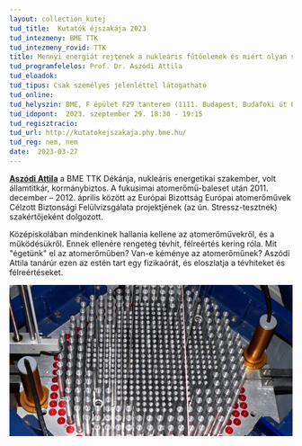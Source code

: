 ```yaml
---
layout: collection_kutej
tud_title:  Kutatók éjszakája 2023
tud_intezmeny: BME TTK
tud_intezmeny_rovid: TTK
title: Mennyi energiát rejtenek a nukleáris fűtőelemek és miért olyan sokat?
tud_programfelelos: Prof. Dr. Aszódi Attila
tud_eloadok: 
tud_tipus: Csak személyes jelenléttel látogatható
tud_online: 
tud_helyszin: BME, F épület F29 tanterem (1111. Budapest, Budafoki út 8.)
tud_idopont:  2023. szeptember 29. 18:30 - 19:15
tud_regisztracio: 
tud_url: http://kutatokejszakaja.phy.bme.hu/
tud_reg: nem, nem
date:  2023-03-27
---
```


[**Aszódi Attila**](https://hu.wikipedia.org/wiki/Asz%C3%B3di_Attila) a BME TTK Dékánja, nukleáris energetikai szakember, volt államtitkár, kormánybiztos. A fukusimai atomerőmű-baleset után 2011. december – 2012. április között az Európai Bizottság Európai atomerőművek Célzott Biztonsági Felülvizsgálata projektjének (az ún. Stressz-tesztnek) szakértőjeként dolgozott. 

Középiskolában mindenkinek hallania kellene az atomerőművekről, és a működésükről. Ennek ellenére rengeteg tévhit, félreértés kering róla. Mit "égetünk" el az atomerőműben? Van-e kéménye az atomerőműnek?  Aszódi Attila tanárúr ezen az estén tart egy fizikaórát, és eloszlatja a tévhiteket és félreértéseket.

![Mennyi energiát rejtenek a nukleáris fűtőelemek és miért olyan sokat?](images/mennyi-energiat-rejtenek.jpg)
